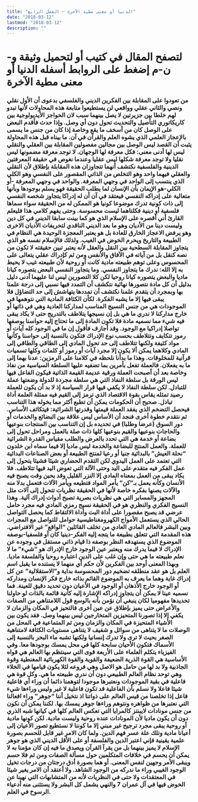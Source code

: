 ```yaml
---
title: "الدنيا أو معنى مطية الآخرة – الفصل الرابع"
date: "2018-03-12"
lastmod: "2018-03-12"
description: ""
---
```

# **لتصفح المقال في كتيب أو لتحميل وثيقة و-ن-م إضغط على الروابط أسفله** **الدنيا أو معنى مطية الآخرة**

### من تعودوا على المقابلة بين الفكرين الديني والفلسفي بدعوى أن الأول نقلي ونصي والثاني عقلي وواقعي لن يستطيعوا متابعة هذه المحاولات لأنها تبدو لهم خلطا بين جزيرتين لا يصل بينهما سبب لان الحواجز الأيديولوجية بين كاريكاتوري التأصيل والتحديث تحول دون أي وصل. وإذا حدث فأقدم البعض على الوصل كان من أسخف ما يقع وخاصة إذا كان من جنس ما يسمى بالإعجاز العلمي الذي يشوه العلم والقرآن في آن. ما بيناه قبل هذه المحاولة يثبت أن القصد ليس الوصل بين مجالين مفصولين المقابلة بين العقلي والنقلي ليس لها أدنى معنى: فكل معرفة لها الوجهان. لا توجد معرفة مضمونها ليس نقليا ولا توجد معرفة شكلها ليس عقليا وعندما نغوص في حقيقة المعرفتين الدينية والفلسفية نكتشف أنهما تتجاوزان هذه المقابلة بإطلاق لأن النقلي والعقلي فيهما واحد وهو التخلص من الذاتي المقصور على النفسي وهو الكلي الذي ينتسب إلى الواحد في وجهي المعرفة. والواحد في وجهي المعرفة -أو الكلي-هو الإيمان بأن الإنسان لما يطلب الحقيقة فهو يسلم بوجودها وبأنها متعالية على إدراكه النفسي فيعتقد في آن أن له إدراكا يتجاوز شخصه النفسي إلى ذات كونية تدرك موضوعا كونيا هو الممكن له من الحقيقة سواء سماها فلسفية أو دينية فكلتاهما ليست محسوسة. وحتى يفهم كلامي هذا فليعلم القارئ أني أقصره على الإسلام الذي هو كما بينت سابقا الديني في كل دين وليست دينا من الأديان وهو ما بعد الديني الناقدي لتحريفات الأديان الاخرى وهو يرفض الاعجاز الخارق للعادة بل هو يعتبر المعجزة الوحيدة هي النظام في الطبيعة والتاريخ ويحرم الخوض في الغيب. ولذلك فالإسلام نفسه هو الذي يتجاوز المقابلة السطحية بين النقل والعقل لأنه يعتبر تبين حقيقته لا تكون من نصه كنقل بل من آياته في الآفاق والأنفس ومن ثم كإدراك عقلي يتعالى على المحسوس وعلى توهم طبيعته مادية كانت أو روحية لأن طبيعته غيب لا يحيط به إلا الله: ندرك ما يتجاوز النفسي. وما يتجاوز النفسي البعض يتصوره كيانا ماديا والبعض يتصوره كيانا روحيا لكن كلا التصورين ليس لنا عليهما أدنى دليل بدليل أن كل مادة نتصورها نهائية نتكشف أن التمدد فيها نسبي إلى درجة علمنا بها وبمجرد أن يتقدم علمنا نكتشف أن تمددها يتهاشش إلى حد التضاؤل فلا يبقى فيها إلا ما يشبه الفكرة. لكأن الكثافة المادية التي نتوهمها في الموجودات هي من جنس النسيج المناسب لمداركنا العادية وهي في ذاتها أو خارج مداركنا لا ندري ما هي بل إن نسيجها يتلاطف بالتدريج حتى لا يكاد يبقى فيه شيء مما نسميه مادة فلا تكون المادة إلى ما تحتاج إليه حواسنا بوصفها تواصلا إدراكيا مع الوجود. وقد أجازف فأقول إن ما في الوجود كله آيات أو رموز تتكايف وتتلاطف بحسب نوع الإدراك فتكون بالنسبة إلى حواسنا وكأنها مواد كثيفة ولكنها تتلاطف إلى حد تحول المادي إلى الطاقي والطاقي إلى المادي وكلاهما يمكن ألا يكون إلا مجرد آيات أو رموز أو كلمات وكلها تسميات قرآنية للمخلوقات. وهذا ما بدأنا نلحظه في كلامنا على الرمزين: عدنا بهما إلى ما به يفعلان. فالعملة تفعل بأمرين بما تضفيه عليها السلطة السياسية من نفاذ وخاصة بعد أن أصبحت العملة ورقية عديمة القيمة الذاتية فيكون الفاعل فيها ليس الورقة بل سلطة النفاذ التي هي سلطة مجردة للدولة وضعتها عملة للتبادل. لكن سلطة النفاذ لا يكفي فيها قرار السياسة إذ لا بد أن يكون للعملة رصيد تمثله يقاس بقوة الاقتصاد الذي ترمز إلى القيم فيه ممثلة العلمة أداة تبادل. صحيح أن الحكومات يمكن أن تطبع أكثر مما يخوله هذا التناسب فيحصل التضخم الذي يفقد العملة قيمتها وقدرتها الشرائية: فيتكاثف الأساس. ثم نتقدم خطوة أخرى فنجد أن الأساس ليس علاقة بين البضائع والخدمات أو دور السوق (عرضا وطلبا) في تحديده بل إن التناسب بين المنتجات بنوعيها والحاجات بنوعيها والقيم بنوعيها كلها ذات صلة بالعمل ومراحل تحول إلى بضاعة أو خدمة هي التي تحدد بالعرض والطلب مقياس القدرة الشرائية للعملة. والعمل المنتج للبضاعة والخدمة ليس ماديا إلا فيما سماه ابن خلدون “نحلة العيش” بالبدائية جنيا أو رعيا لمنتج الطبيعة أو بعض الصناعات البدائية التي تعتمد على العمل اليدوي لكن التقدم الحضاري شيئا فشيئا يتحول إلى عمل الفكر فيه متقدم على اليد وحتى الآلة التي تعوض اليد فيها تتلاطف. فلا يكاد يبقى من العمل بمعناه المادي إلا النزر القليل وقد يحين وقت يصبح فيه الأنسان وكأنه يعمل بـ”كن” يأمر المواد فتطيعه ويأمر الآلات فتعمل بدلا منه والآلات يصنها بفكره خاصة لأنها في الحقيقة نظريات تتحول إلى آلات مثل المجهز والمسابر التي هي نظريات بصرية تصبح أدوات إدراك آلية. وهذا النسيج الفكري والنظري هو في الحقيقة نسيج رمزي المادي فيه مجرد حامل عرضي قد يصبح مقصورا على أداة البث وأداة الالتقاط كما يحصل التواصل الحالي الذي يستعمل الأمواج الكهرومغناطيسية حوامل للتواصل مع المجرات وبين البشر فالعالم المادي العادي من تخلف القائلين “الواقع” غير الافتراضي. هذه المقدمة التي تتعلق بطبيعة ما يتجه إليه الفكر-دينيا كان أو فلسفيا-بوصفه الموضوع الذي يستهدفه النظر بوصفه ذا قيام ذاتي مستقل في وجوده عن الإدراك لا فيما يدرك منه ويعتبر عين الوجود خارج الإدراك هو “شيء” ما لا نعلم طبيعته ما هي حتى وإن غلب على الدين اعتباره روحيا والفلسفة ماديا. وبهذا المعنى أوحد بين الفكرين لأن حكم أي منهما لا يستنده ما يقبل اسم العلم بل هو عقد منطلقه تضخيم دور المحسوسة بداية و”الاستقلالية” عن كل إدراك غاية وهما ما يعرف به الموضوع القائم بذاته خارج فكر الإنسان ومداركه أو الوجود خارج الأذهان أو الوجود في الأعيان دون تحديد دقيق للعينة. فما نسميه عينا لا يمكن أن يتجاوز إدراكه الإشارة إليه كأنية قائمة بالذات لو حاولنا تحديدها مفهوميا لكان ينبغي أن نؤمن بأنه بالوسع قول اللامتناهي من الصفات والأعراض حتى يميز بإطلاق عن عين أخرى فالتحيز في المكان والزمان لا يكفي إلا إذا تصورنا المتحيزين المتخارجين ليس بينهما وصل. فقد يكون بين الأشياء المتحيزة في المكان والزمان ومن ثم المتماعية في المحل من الوصلات ما لا يتناهى من سوائل و شفيف لا يتناهى مستويات الكثافة لامتناهية الصغر بحيث لا ترى ولا تدرك إنسانيا ولكنها تشبه ماء البحر بالنسبة إلى الأسماك فتكون الأحيان سابحة كلها في محل يمسك بوجودها معا. وفي الفيزياء يتكلم العلماء على الأربعة قوى التي سينتظم بها العالم هي قواه الأساسية هي القوة الذرية الضعيفة والقوية والقوة الكهربائية المغنطية وقوة الجاذبية ولا بد لها من حامل هو الاصل وهي فروعه لئلا يكون قيامها في الخلاء وهي توحد نظام العالم الطبيعي دون أن ندري طبيعته ما هي. وكل قوة هي فاعلية في بقية الموجودات ونعتبرها موجودا لتوهمنا دائما أن وراء أي فاعلية شيئا فاعلا ولا نسلم بأن الفاعلية قد تكون فاعلية لا غير وليس وراءها شيء فاعل إذا تخلصنا من قيس العالم على ذواتنا اذ نتخيل أننا “جوهر” وراء افعالنا التي نعتبرها من ظواهره ونتوهم وراءها جوهر يمسك بها. لكننا يمكن أن نكون من جنس مونادات لايبنتز كالمرايا التي تعكس العالم كلها في كيانها شبه الذري دون أن يكون ماديا لأن المونادات عنده روحية وليست مادية. لكن كونها مادية أو روحية يبقى مجرد ترجيح غير مبني إلا ما كوننا لا نستطيع تصور الأعيان إلى أعيانا مادية وتلك علة عسر فهم الدين. ولما كان الامر غير قابل للحسم بصورة علمية يقينية فإني اعتبر الدين والفلسفة أو على الأقل الديني الذي هو جوهر الإسلام لا يميز بينهما بل من يقرآ القرآن ويصدق ما فيه إن كان مؤمنا به لا يمكن أن يحسم في خلافات المتكلمين حول مسألة الصفات ومن ثم فلا حسم ويبقى الأمر وجهين لنفس المعنى. أو هما بصورة أدق درجتان من درجات تخيل الوجود الغيبي وراء ما ندركه من الوجود الشاهد. ولا أعتقد أن الامر يغير شيئا في المعتقدات ولا حتى في النظريات لأنه من المتشابهات التي نهينا عن الخوض فيها في آل عمران 7 والنهي يشمل كل البشر ولا يستثنى منه أدعياء الرسوخ في العلم.

###